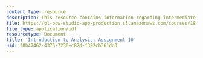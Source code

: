 ```yaml
---
content_type: resource
description: This resource contains information regarding intermediate-value theorem.
file: https://ol-ocw-studio-app-production.s3.amazonaws.com/courses/18-100a-introduction-to-analysis-fall-2012/f8b4746243757230c82df392cb361dc0_MIT18_100AF12_Assign_10.pdf
file_type: application/pdf
resourcetype: Document
title: 'Introduction to Analysis: Assignment 10'
uid: f8b47462-4375-7230-c82d-f392cb361dc0
---
```

